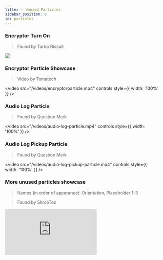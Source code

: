 ```yaml
---
title: ✨ Unused Particles
sidebar_position: 6
id: particles
---
```


### Encryptor Turn On
> Found by Turbo Biscuit

![](/images/other/encryptorblast.png)

### Encryptor Particle Showcase
> Video by Tomatech

<video
  src="/videos/encryptorparticle.mp4"
  controls
  style={{ width: '100%' }}
/>

### Audio Log Particle
> Found by Question Mark

<video
  src="/videos/audio-log-particle.mp4"
  controls
  style={{ width: '100%' }}
/>

### Audio Log Pickup Particle
> Found by Question Mark

<video
  src="/videos/audio-log-pickup-particle.mp4"
  controls
  style={{ width: '100%' }}
/>

### More unused particles showcase
> Names (in order of apperance): Orientation, Placeholder 1-3

> Found by ShrooToo

<iframe 
  src="https://www.youtube.com/embed/dqVTn9LYx2M" 
  style={{ aspectRatio: '16/9', width: '100%' }} 
  frameBorder="0" 
  allow="accelerometer; autoplay; clipboard-write; encrypted-media; gyroscope; picture-in-picture" 
  allowFullScreen 
/>